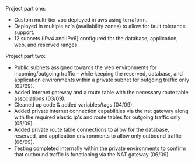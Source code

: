 Project part one:  
- Custom multi-tier vpc deployed in aws using terraform.  
- Deployed in multiple az's (availability zones) to allow for fault tolerance support.  
- 12 subnets (IPv4 and IPv6) configured for the database, application, web, and reserved ranges.  

Project part two:  
- Public subnets assigned towards the web environments for incoming/outgoing traffic - while keeping the reserved, database, and application environments within a private subnet for outgoing traffic only (03/09).  
- Added internet gateway and a route table with the necessary route table associations (03/09).  
- Cleaned up code & added variables/tags (04/09).  
- Added private internet connection capabilities via the nat gateway along with the required elastic ip's and route tables for outgoing traffic only (05/09).  
- Added private route table connections to allow for the database, reserved, and application environments to allow only outbound traffic (06/09).
- Testing completed internally within the private environments to confirm that outbound traffic is functioning via the NAT gateway (06/09).